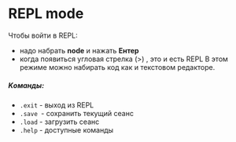 # REPL mode
Чтобы войти в REPL:
* надо набрать **node** и нажать **Ентер**
* когда появиться угловая стрелка (>) , это и есть REPL
В этом режиме можно набирать код как и текстовом редакторе. 

##### Kоманды:
* `.exit` - выход из REPL
* `.save `- сохранить текущий сеанс
* `.load` - загрузить сеанс
* `.help` - доступные команды




